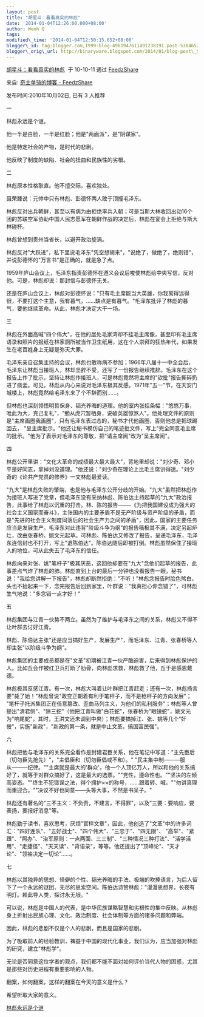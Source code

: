 ```yaml
--- 
layout: post 
title: "胡星斗：看看真实的林彪" 
date: '2014-01-04T12:26:00.000+08:00' 
author: Wenh Q
tags:
modified\_time: '2014-01-04T12:50:15.652+08:00' 
blogger\_id: tag:blogger.com,1999:blog-4961947611491238191.post-5384652878451438438
blogger\_orig\_url: http://binaryware.blogspot.com/2014/01/blog-post\_5162.html
---
```

[胡星斗：看看真实的林彪](http://blog.sina.com.cn/s/blog_6b8007fa0100ldmg.html)  于
10-10-11 通过 [FeedzShare](http://www.feedzshare.com/)

来自: [奇士单骑的博客 -
FeedzShare](http://www.feedzshare.com/b/4533221/2)



发布时间:2010年10月02日, 已有 3 人推荐



一



林彪永远是个谜。



他一半是白脸，一半是红脸；他是"两面派"，是"阴谋家"。



<div>

他是特定社会的产物，是时代的悲剧。



他反映了制度的缺陷、社会的扭曲和民族性的劣根。



二



林彪原本性格耿直。他不擅交际，喜欢独处。



聂荣臻说：元帅中只有林彪、彭德怀两人敢于顶撞毛泽东。



林彪反对出兵朝鲜，甚至以有病为由拒绝率兵入朝；可是当斯大林收回出动16个团的苏联空军协助中国人民志愿军在朝鲜作战的决定后，林彪在宴会上拒绝与斯大林碰杯。



林彪曾想到贵州当省长，以避开政治旋涡。



林彪反对"大跃进"，私下里说毛泽东"凭空想胡来"，"说绝了，做绝了，绝则错"，并说彭德怀的"万言书"是正确的，就是急了点。



1959年庐山会议上，毛泽东指责彭德怀在遵义会议后唆使林彪给中央写信，反对他。可是，林彪却说：那封信与彭德怀无关。



还是在庐山会议上，林彪对彭德怀说："只有毛主席能当大英雄，你我离得远得很，不要打这个主意，我有暮气，……缺点是有暮气。"毛泽东批评了林彪的暮气，要他继续革命。从此，林彪才决定大干一场。



三



林彪在外面高喊"四个伟大"，在他的居处毛家湾却不挂毛主席像，甚至印有毛主席语录和照片的报纸在林家厕所被当作卫生纸用，这在个人崇拜的狂热年代，如果发生在老百姓身上无疑是弥天大罪。



毛泽东亲自召集主持的会议，林彪也敢称病不参加；1966年八届十一中全会后，毛泽东让林彪当接班人，林却坚辞不受，还写了一份报告继续推辞。毛泽东在这个报告上作了批示，坚持让林彪作接班人，可是林彪竟然将主席的"钦批"报告撕碎扔进了痰盂。可见，林彪从内心来说对毛泽东极其反感。1971年"五一"节，在天安门城楼上，林彪竟然给毛泽东来了个不辞而别……。



但林彪也深刻领悟明哲保身、韬光养晦的道理。他的室内张挂条幅："悠悠万事，唯此为大，克己复礼"，"勉从虎穴暂栖身，说破英雄惊煞人"。他处理文件的原则是"主席画圈我画圈"，只有毛泽东表过态的，秘书才代他画圈，否则他总是把球踢回去，
"呈主席批示。"他还让秘书模仿自己的笔迹批文件，写上"完全同意毛主席的批示。"他为了表示对毛泽东的尊敬，把"请主席阅"改为"呈主席阅"。



四



林彪公开里讲："文化大革命的成绩最大最大最大"，背地里却说："刘少奇、邓小平是好同志，拿掉刘没道理。"他还说："刘少奇在理论上比毛主席讲得透。"刘少奇的《论共产党员的修养》一文林彪最爱读。



"九大"是林彪失败的肇端，也是他与毛泽东公开分歧的开始。"九大"虽然把林彪作为接班人写进了党章，但毛泽东没有采纳林彪、陈伯达主持起草的"九大"政治报告，此事给了林彪以沉重的打击。林、陈的报告–––––《为把我国建设成为强大的社会主义国家而奋斗》，主张国内的主要矛盾不是无产阶级与资产阶级的矛盾，而是"先进的社会主义制度同落后的社会生产力之间的矛盾"，因此，国家的主要任务应当是发展生产。毛泽东对此违背"阶级斗争为纲"的报告稿极其不满，决定另起炉灶，改由张春桥、姚文元起草。可林彪、陈伯达又修改了报告，呈递毛泽东，毛泽东连信封也不打开，写上"退陈伯达"。陈伯达随后即被打倒。林彪虽然保住了接班人的地位，可从此失去了毛泽东的信任。



林彪向来对张、姚"笔杆子"极其厌恶，这回他却要在"九大"念他们起草的报告，此事差点气炸了林彪的肺。林彪直到上台的最后一分钟也没看报告一眼，秘书说："我给您讲解一下报告"，林彪却断然拒绝："不听！"林彪念报告时脸色煞白，头也不抬起来一下，念完报告后回到家里，叶群说："我真担心你念错了"，可林彪生气地说："多念错一点才好！"



五



林彪集团与江青一伙势不两立。虽然为了维护与毛泽东之间的关系，林彪又不得不让叶群去讨好江青。



林彪、陈伯达主张"还是应当搞好生产，发展生产"，而毛泽东、江青、张春桥等人却主张"以阶级斗争为纲"。



林彪集团的主要成员都是在"文革"初期被江青一伙严酷迫害，后来得到林彪保护的人。比如丘会作被红卫兵打断了肋骨，向林彪求救，林彪救了他，丘于是感恩戴德。



林彪极其反感江青。有一次，林彪大叫着让叶群把江青赶走；还有一次，林彪扬言要"毙了她！"林彪曾说"政变正朝着有利于笔杆子，而不是枪杆子的方向发展"；
"笔杆子托派集团正在任意篡改、歪曲马列主义，为他们的私利服务"；林彪等人曾提出"清君侧"、"除三蛇"（他把江青叫做"白花蛇"，张春桥为"眼镜蛇"，姚文元为"响尾蛇"，其时，王洪文还未调到中央）；林彪要搞掉江、张、姚等几个"奸佞"，实施"新政"，"新政的第一条，就是中止文革，搞国富民强"。



六



林彪把他与毛泽东的关系完全看作是封建君臣关系，他在笔记中写道："主先臣后（切勿臣先抢先）"，"主倡臣和（切勿臣倡或不和）。"
"民主集中制––––––服从––––––纪律。""主席就是最大的'群众'，他一个人顶亿万人，所以和他的关系搞好了，就等于对群众搞好了，这是最大的选票。""党性，遵命性也。""坚决的左倾高姿态。""终生不犯错误之法，得个拥护××的称号，……跟着转、喊。""勿讲真理而重迎合。""决议不好也同意––––头等大事，不然是书呆子。"



林彪还有著名的"三不主义：不负责，不建言，不得罪"，以及"三要：要响应，要表扬，要报好消息"等。



林彪勤于读书，喜欢思考，厌烦"官样文章"，因此，他创造了"文革"中的许多词汇："四好连队"、"五好战士"、"四个伟大"、"三忠于"、"四无限"、
"高举"、"紧跟"、"照办"、"治军原则：一点两面、三三制"、"三种情况三种打法"、"活学活用"、"走捷径"、"天天读"、"背语录"，等等。他还提出了"顶峰论"、"天才论"、"领袖决定一切论"……。



七



林彪以其独异的思想、怪僻的个性、韬光养晦的手法、极端的吹捧语言，为后人留下了一个永远的谜团、无尽的思索空间。陈伯达诗赞林彪："漫漫思想界，长夜有明灯。赖此导人类，探讨永无垠。"



可以说，林彪是中国人的代表，是中华民族谋略智慧和劣根性的集中反映。从林彪身上折射出民族心理、文化、政治制度、社会体制等方面的诸多问题和弊端。



因此，林彪的悲剧不仅是个人的悲剧，而且是国家的悲剧。



为了吸取前人的经验教训，裨益于中国的现代化事业，我们认为，应当加强对林彪的研究，建立"林彪学"。



无论是否同意这位学者的观点，我们都不能不面对如何评价当代人物的困惑，尤其是那些对历史进程有重要影响的人物。



翻案，如何翻案，这样的翻案在今天的意义是什么？



希望听取大家的意义。



[林彪永远是个谜](http://bbs.tecn.cn/thread-293625-1-3.html)

</div>
